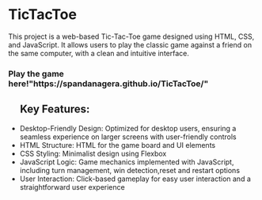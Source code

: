 # TicTacToe
This project is a web-based Tic-Tac-Toe game designed using HTML, CSS, and JavaScript. It allows users to play the classic game against a friend on the same computer, with a clean and intuitive interface.
<h3>Play the game here!"https://spandanagera.github.io/TicTacToe/"</h3>
<ul><h2>Key Features:</h2>
<li>Desktop-Friendly Design: Optimized for desktop users, ensuring a seamless experience on larger screens with user-friendly controls 
<li>HTML Structure: HTML for the game board and UI elements</li>
<li>CSS Styling: Minimalist design using Flexbox</li>
<li>JavaScript Logic: Game mechanics implemented with JavaScript, including turn management, win detection,reset and restart options</li>
<li>User Interaction: Click-based gameplay for easy user interaction and a straightforward user experience</li>
</ul>
